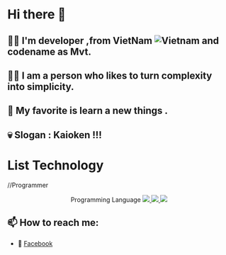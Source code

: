 # Hi there 👋
## 🙋‍♂️ I'm developer ,from VietNam ![Vietnam](https://raw.githubusercontent.com/stevenrskelton/flag-icon/master/png/16/country-4x3/vn.png "Vietnam") and codename as Mvt.
## 💁‍♂️ I am a person who likes to turn complexity into simplicity.
## 💋 My favorite is learn a new things .
## 💀 Slogan : Kaioken !!!
# List Technology
//Programmer
<p align="center">
  Programming Language
  <a href="https://skillicons.dev">
    <img src="https://skillicons.dev/icons?i=c,cs,html,css,js,java,kotlin&theme=light" />
  </a>
  <a href="https://skillicons.dev">
    <img src="https://skillicons.dev/icons?i=bootstrap,nodejs,react&theme=light" />
  </a>
  <a href="https://skillicons.dev">
    <img src="https://skillicons.dev/icons?i=git,jenkins,docker&theme=light" />
  </a>
</p>

## 📫 How to reach me:
* 💋 [Facebook](https://www.facebook.com/sieuphammaitien594)
